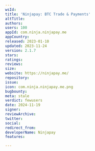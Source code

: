 ```yaml
---
wsId: 
title: 'Ninjapay: BTC Trade & Payments'
altTitle: 
authors: 
users: 100
appId: com.ninja.ninjapay.me
appCountry: 
released: 2023-01-10
updated: 2023-11-24
version: 2.1.7
stars: 
ratings: 
reviews: 
size: 
website: https://ninjapay.me/
repository: 
issue: 
icon: com.ninja.ninjapay.me.png
bugbounty: 
meta: stale
verdict: fewusers
date: 2024-11-19
signer: 
reviewArchive: 
twitter: 
social: 
redirect_from: 
developerName: Ninjapay
features: 

---
```


